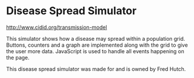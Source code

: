 # Disease Spread Simulator
http://www.cidid.org/transmission-model

This simulator shows how a disease may spread within a population grid.  Buttons, counters and a graph are implemented along with the grid to give the user more data.  JavaScript is used to handle all events happening on the page.

This disease spread simulator was made for and is owned by Fred Hutch.

